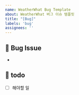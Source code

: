 ```yaml
---
name: WeatherWhat Bug Template
about: WeatherWhat 버그 이슈 템플릿
title: "[Bug]"
labels: 'bug'
assignees: ''
---
```


## 🐞 Bug Issue
<!-- source code 내에서 어떻게해서 버그가 발생했는지 설명해주세요 -->
<!-- 스크린 샷, 작동 환경 (OS, device 등)과 관련이 있다면 추가해주세요 -->
- 

## 📝 todo
- [ ] 해야할 일
